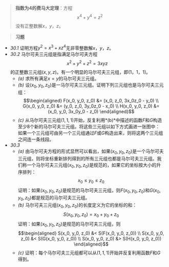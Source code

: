 >**指数为4的费马大定理**：方程$$x^4 + y^4 = z^2$$没有正整数解$x$，$y$，$z$。

>**习题**
- *30.1* 证明方程$y^2 = x^3 + xz^4$无非零整数解$x$，$y$，$z$。
- *30.2* 马尔可夫三元组是指满足马尔可夫方程$$x^2 + y^2 + z^2 = 3xyz$$的正整数三元组$(x, y, z)$。有一个明显的马尔可夫三元组，即$(1，1，1)$。
	- *(a)* 求所有满足$x = y$的马尔可夫三元组。
	- *(b)* 设$(x_0, y_0, z_0)$是一马尔可夫三元组。证明下列三元组也是马尔可夫三元组：$$\begin{aligned} F(x_0, y_0, z_0) &= (x_0, z_0, 3x_0z_0 - y_0) \\ G(x_0, y_0, z_0) &= (y_0, z_0, 3y_0z_0 - x_0) \\ H(x_0, y_0, z_0) &= (x_0, y_0, 3x_0y_0 - z_0) \end{aligned}$$
	- *(c)* 从马尔可夫三元组$(1, 1, 1)$开始，反复利用*(b)*中描述的函数$F$和$G$构造至少$8$个新的马尔可夫三元组。将这些三元组以如下方式画进一张图中：如果一个三元组可由另一个三元组通过$F$或$G$构造出来，则将这两个三元组之间连一条线段。
- *30.3*
	- *(a)* 由马尔可夫方程的形式显然可以看出，如果$(x_0, y_0, z_0)$是一个马尔可夫三元组，则将坐标重新排列得到的所有三元组也都是马尔可夫三元组。我们称一个马尔可夫三元组$(x_0, y_0, z_0)$是规范的，如果它的坐标按大小的升序排列：$$x_0 \leq y_0 \leq z_0$$证明：如果$(x_0, y_0, z_0)$是规范的马尔可夫三元组，则$F(x_0, y_0, z_0)$和$G(x_0, y_0, z_0)$都是规范的马尔可夫三元组。
	- *(b)* 马尔可夫三元组$(x_0, y_0, z_0)$的长度定义为它的坐标的和：$$S(x_0, y_0, z_0) = x_0 + y_0 + z_0$$证明：如果$(x_0, y_0, z_0)$是规范的马尔可夫三元组，则$$\begin{aligned} S(x_0, y_0, z_0) &< S(F(x_0, y_0, z_0)) \\ S(x_0, y_0, z_0) &< S(G(x_0, y_0, z_0)) \\ S(x_0, y_0, z_0) &> S(H(x_0, y_0, z_0)) \end{aligned}$$
	- *(c)* 证明：每个马尔可夫三元组都可以从$(1, 1, 1)$开始并反复利用函数$F$和$G$得到。